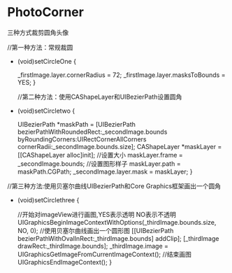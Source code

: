 # PhotoCorner
三种方式裁剪圆角头像

//第一种方法：常规裁圆
- (void)setCircleOne {

    _firstImage.layer.cornerRadius = 72;
    _firstImage.layer.masksToBounds = YES;
}
    
    //第二种方法：使用CAShapeLayer和UIBezierPath设置圆角
- (void)setCircletwo {
    
    UIBezierPath *maskPath = [UIBezierPath bezierPathWithRoundedRect:_secondImage.bounds byRoundingCorners:UIRectCornerAllCorners cornerRadii:_secondImage.bounds.size];
    CAShapeLayer *maskLayer = [[CAShapeLayer alloc]init];
    //设置大小
    maskLayer.frame = _secondImage.bounds;
    //设置图形样子
    maskLayer.path = maskPath.CGPath;
    _secondImage.layer.mask = maskLayer;
}

//第三种方法:使用贝塞尔曲线UIBezierPath和Core Graphics框架画出一个圆角
- (void)setCirclethree {
    
    //开始对imageView进行画图,YES表示透明 NO表示不透明
    UIGraphicsBeginImageContextWithOptions(_thirdImage.bounds.size, NO, 0);
    //使用贝塞尔曲线画出一个圆形图
    [[UIBezierPath bezierPathWithOvalInRect:_thirdImage.bounds] addClip];
    [_thirdImage drawRect:_thirdImage.bounds];
    _thirdImage.image = UIGraphicsGetImageFromCurrentImageContext();
    //结束画图
    UIGraphicsEndImageContext();
}
